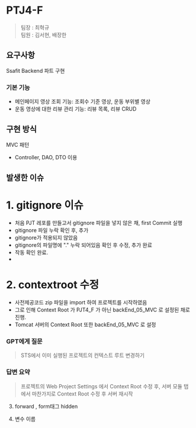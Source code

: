 # PTJ4-F

> 팀장 : 최혁규  
> 팀원 : 김서현, 배장한

## 요구사항
Ssafit Backend 파트 구현

### 기본 기능
- 메인페이지 영상 조회 기능: 조회수 기준 영상, 운동 부위별 영상
- 운동 영상에 대한 리뷰 관리 기능: 리뷰 목록, 리뷰 CRUD

## 구현 방식
MVC 패턴

- Controller, DAO, DTO 이용

## 발생한 이슈

# 1. gitignore 이슈
- 처음 PJT 레포를 만들고서 gitignore 파일을 넣지 않은 채, first Commit 실행
- gitignore 파일 누락 확인 후, 추가
- gitignore가 적용되지 않았음
- gitignore의 파일명에 "." 누락 되어있음 확인 후 수정, 추가 완료
- 작동 확인 완료.
- 
# 2. contextroot 수정
- 사전제공코드 zip 파일을 import 하여 프로젝트를 시작하였음
- 그로 인해 Context Root 가 PJT4_F 가 아닌 backEnd_05_MVC 로 설정된 채로 진행.
- Tomcat 서버의 Context Root 또한  backEnd_05_MVC 로 설정
### GPT에게 질문
> STS에서 이미 실행된 프로젝트의 컨텍스트 루트 변경하기
### 답변 요약
> 프로젝트의 Web Project Settings 에서 Context Root 수정 후, 서버 모듈 탭에서 마찬가지로 Context Root 수정 후 서버 재시작

3. forward , form태그 hidden

4. 변수 이름
